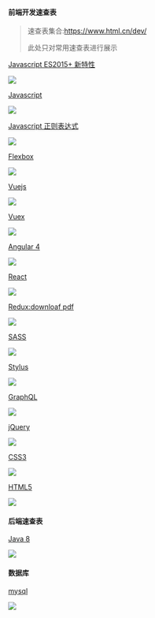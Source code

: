 #### 前端开发速查表

> 速查表集合:https://www.html.cn/dev/
>
> 此处只对常用速查表进行展示

[Javascript ES2015+ 新特性](https://www.html.cn/dev/es6.html)

![](images/1-l90SMm_aR9UD8m9QDu3kKA.png)

[Javascript](http://overapi.com/javascript)

![](images/1-sqkshvsmr7hN4Ab2A7GJzg.png)

[Javascript 正则表达式](https://www.debuggex.com/cheatsheet/regex/javascript)

![](images/1-jHRyyzwj9z11ouDkY9dK9Q.png)

[Flexbox](https://yoksel.github.io/flex-cheatsheet/)

![](images/1-q8xJa81twW6J-U_URHOJvQ.png)

[Vuejs](https://vuejs-tips.github.io/cheatsheet/)

![](images/1-xKmyDitGEXGg1J9FBpbqHw.png)

[Vuex](https://vuejs-tips.github.io/vuex-cheatsheet/)

![](images/1-M-UIS7PPmvh_HuZVTqarzA.png)

[Angular 4](https://angular.io/guide/cheatsheet)

![](images/1-tx7-kHpoRsiEyp9ch3yMhw.png)



[React](https://www.html.cn/dev/react.html)

![](images/1-VhtpckI6V0tckQa3uM9MbA.png)

[Redux:downloaf pdf](https://github.com/linkmesrl/react-journey-2016/blob/master/resources/egghead-redux-cheat-sheet-3-2-1.pdf)

![](images/1-KJQ-XK2yK-903OXHCRQpLw.png)

[SASS](https://www.html.cn/dev/sass.html)

![](images/1-OlBKGGkX-lYD4Hv_3jzq0A.png)

[Stylus](https://www.html.cn/dev/stylus.html)

![](images/1-KzGNbC0CdMdUQjF_8LWy6g.png)

[GraphQL](https://raw.githubusercontent.com/sogko/graphql-shorthand-notation-cheat-sheet/master/graphql-shorthand-notation-cheat-sheet.png)

![](images/1-PBnThNh1zzpCJq_70ExyRA.png)

[jQuery](https://www.html.cn/jqapi-1.9/)

![](images/fPjTGO0.png)

[CSS3](https://makeawebsitehub.com/css3-mega-cheat-sheet/)

![](images/hDxgpzX.png)

[HTML5](https://makeawebsitehub.com/the-html-5-mega-cheat-sheet/)

![](images/KOyyA5M.png)

#### 后端速查表

[Java 8](http://www.java8.org/)

![](images/sddsdedfd.png)

#### 数据库

[mysql](https://ngapps.cn/database/#!cheatsheet/mysql.md)

![](images/sdfgfgfswe.png)